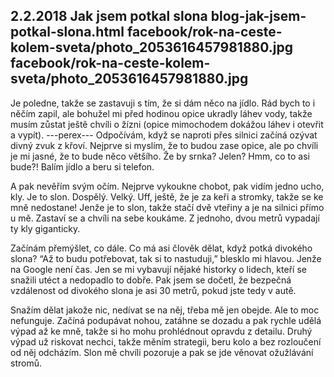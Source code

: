 2.2.2018
Jak jsem potkal slona
blog-jak-jsem-potkal-slona.html
facebook/rok-na-ceste-kolem-sveta/photo_2053616457981880.jpg
facebook/rok-na-ceste-kolem-sveta/photo_2053616457981880.jpg
--------------

Je poledne, takže se zastavuji s tím, že si dám něco na jídlo. Rád bych to i něčím zapil, ale bohužel mi před hodinou opice ukradly láhev vody, takže musím zůstat ještě chvíli o žízni (opice mimochodem dokážou láhev i otevřit a vypít). 
---perex---
Odpočívám, když se naproti přes silnici začíná ozývat divný zvuk z křoví. Nejprve si myslím, že to budou zase opice, ale po chvíli je mi jasné, že to bude něco většího. Že by srnka? Jelen? Hmm, co to asi bude?! Balím jídlo a beru si telefon.

A pak nevěřím svým očím. Nejprve vykoukne chobot, pak vidím jedno ucho, kly. Je to slon. Dospělý. Velký. Uff, ještě, že je za keři a stromky, takže se ke mně nedostane! Jenže je to slon, takže stačí dvě vteřiny a je na silnici přímo u mě. Zastaví se a chvíli na sebe koukáme. Z jednoho, dvou metrů vypadají ty kly giganticky.

Začínám přemýšlet, co dále. Co má asi člověk dělat, když potká divokého slona? “Až to budu potřebovat, tak si to nastuduji,” blesklo mi hlavou. Jenže na Google není čas. Jen se mi vybavují nějaké historky o lidech, kteří se snažili utéct a nedopadlo to dobře. Pak jsem se dočetl, že bezpečná vzdálenost od divokého slona je asi 30 metrů, pokud jste tedy v autě. 

Snažím dělat jakože nic, nedívat se na něj, třeba mě jen obejde. Ale to moc nefunguje. Začíná podupávat nohou, zatáhne se dozadu a pak rychle udělá výpad až ke mně, takže si ho mohu prohlédnout opravdu z detailu. Druhý výpad už riskovat nechci, takže měním strategii, beru kolo a bez rozloučení od něj odcházím. Slon mě chvíli pozoruje a pak se jde věnovat ožužlávání stromů. 